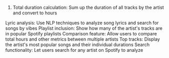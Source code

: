 1. Total duration calculation: Sum up the duration of all tracks by the artist and convert to hours

Lyric analysis: Use NLP techniques to analyze song lyrics and search for songs by vibes
Playlist inclusion: Show how many of the artist's tracks are in popular Spotify playlists
Comparison feature: Allow users to compare total hours and other metrics between multiple artists
Top tracks: Display the artist's most popular songs and their individual durations
Search functionality: Let users search for any artist on Spotify to analyze